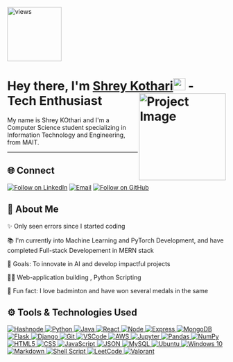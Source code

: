 <a href="https://github.com/SHREY29K"><img alt="views" title="Github views" src="https://komarev.com/ghpvc/?username=SHREY29K&style=flat-square" width="125"/></a>

<h1 align="left">Hey there, I'm <a href="https://www.linkedin.com/in/stuti10/">Shrey Kothari</a><img src="https://media.giphy.com/media/hvRJCLFzcasrR4ia7z/giphy.gif" width="28"> 
  <a href="https://github.com/s-tuti/project-repo"><img align="right" src="https://i.pinimg.com/564x/97/3c/68/973c68753cda563ba5be1c498aba1d6c.jpg" alt="Project Image" width="200"/></a> - Tech Enthusiast</h1> 

<p align="left">My name is Shrey KOthari and I'm a Computer Science student specializing in Information Technology and Engineering, from MAIT.</p>

<hr>


<h2 align="left">🌐 Connect</h2>

<p align="left">
  <a href="www.linkedin.com/in/shrey-kothari-4595a128b"><img title="Follow on LinkedIn" src="https://img.shields.io/badge/LinkedIn-0077B5?style=for-the-badge&logo=linkedin&logoColor=white"/></a>
  <a href="mailto:shk29171112@gmail.com"><img title="Email" src="https://img.shields.io/badge/Gmail-D14836?style=for-the-badge&logo=gmail&logoColor=white"/></a>
  <a href="https://github.com/SHREY29K"><img title="Follow on GitHub" src="https://img.shields.io/badge/GitHub-100000?style=for-the-badge&logo=github&logoColor=white"/></a>
</p>

## 🤝 About Me

  ✨ Only seen errors since I started coding<br>
  
  📚 I'm currently into Machine Learning and PyTorch Development, and have completed Full-stack Developement in MERN stack<br>
  
  🎯 Goals: To innovate in AI and develop impactful projects<br>
  
  👨‍💻 Web-application building , Python Scripting <br>
  
  🎲 Fun fact: I love badminton and have won several medals in the same<br>
  

## ⚙️ Tools & Technologies Used

<p align="left">
 <a href="#">
<img alt="Hashnode" src="https://img.shields.io/badge/Hashnode-2962FF?style=for-the-badge&logo=hashnode&logoColor=white" />
<img alt="Python" src="https://img.shields.io/badge/python%20-%2314354C.svg?&style=for-the-badge&logo=python&logoColor=white"/>
<img alt="Java" src="https://img.shields.io/badge/java-%23ED8B00.svg?&style=for-the-badge&logo=java&logoColor=white"/>
<img alt="React" src="https://img.shields.io/badge/React-20232A?style=for-the-badge&logo=react&logoColor=61DAFB"/>
<img alt="Node" src="https://img.shields.io/badge/Node%20js-339933?style=for-the-badge&logo=nodedotjs&logoColor=white"/>
<img alt="Express" src="https://img.shields.io/badge/Express%20js-000000?style=for-the-badge&logo=express&logoColor=white"/>  
<img alt="MongoDB" src="https://img.shields.io/badge/MongoDB-4EA94B?style=for-the-badge&logo=mongodb&logoColor=whit"/>
<img alt="Flask" src="https://img.shields.io/badge/flask%20-%23000.svg?&style=for-the-badge&logo=flask&logoColor=white"/>
<img alt="Django" src="https://img.shields.io/badge/django%20-%23092E20.svg?&style=for-the-badge&logo=django&logoColor=white"/>
<img alt="Git" src="https://img.shields.io/badge/git%20-%23F05033.svg?&style=for-the-badge&logo=git&logoColor=white"/>
<img alt="VSCode" src="https://img.shields.io/badge/vscode-%23007ACC.svg?&style=for-the-badge&logo=visual-studio-code&logoColor=white"/>
<img alt="AWS" src="https://img.shields.io/badge/AWS%20-%23FF9900.svg?&style=for-the-badge&logo=amazon-aws&logoColor=white"/>
<img alt="Jupyter" src="https://img.shields.io/badge/Jupyter%20-%23F37626.svg?&style=for-the-badge&logo=Jupyter&logoColor=white" />
<img alt="Pandas" src="https://img.shields.io/badge/pandas%20-%23150458.svg?&style=for-the-badge&logo=pandas&logoColor=white" />
<img alt="NumPy" src="https://img.shields.io/badge/numpy%20-%23013243.svg?&style=for-the-badge&logo=numpy&logoColor=white" />
<img alt="HTML5" src="https://img.shields.io/badge/html5%20-%23E34F26.svg?&style=for-the-badge&logo=html5&logoColor=white"/>
<img alt="CSS" src="https://img.shields.io/badge/Tailwind_CSS-38B2AC?style=for-the-badge&logo=tailwind-css&logoColor=white"/>
<img alt="JavaScript" src="https://img.shields.io/badge/JavaScript-323330?style=for-the-badge&logo=javascript&logoColor=F7DF1E"/>
<img alt="JSON" src="https://img.shields.io/badge/json-5E5C5C?style=for-the-badge&logo=json&logoColor=white"/>
<img alt="MySQL" src="https://img.shields.io/badge/mysql-%2300f.svg?&style=for-the-badge&logo=mysql&logoColor=white"/>
<img alt="Ubuntu" src="https://img.shields.io/badge/Ubuntu-E95420?style=for-the-badge&logo=ubuntu&logoColor=white" />
<img alt="Windows 10" src="https://img.shields.io/badge/Windows-0078D6?style=for-the-badge&logo=windows&logoColor=white" />
<img alt="Markdown" src="https://img.shields.io/badge/markdown-%23000000.svg?&style=for-the-badge&logo=markdown&logoColor=white"/>
<img alt="Shell Script" src="https://img.shields.io/badge/shell_script%20-%23121011.svg?&style=for-the-badge&logo=gnu-bash&logoColor=white"/>
<img alt="LeetCode" src="https://img.shields.io/badge/-LeetCode-FFA116?style=for-the-badge&logo=LeetCode&logoColor=black"/>
<img alt="Valorant" src="https://img.shields.io/badge/Valorant-fa4454?style=for-the-badge&logo=valorant&logoColor=white"/>
 </a>
</p>



